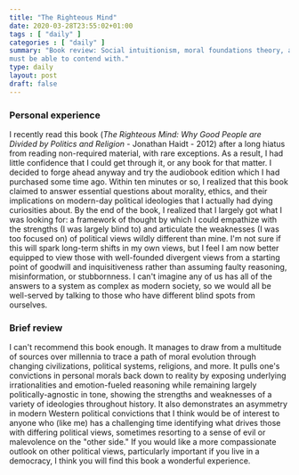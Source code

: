 ```yaml
---
title: "The Righteous Mind"
date: 2020-03-28T23:55:02+01:00
tags : [ "daily" ]
categories : [ "daily" ]
summary: "Book review: Social intuitionism, moral foundations theory, and other frameworks to better explain and understand the diversity of moral systems that anyone in a democracy
must be able to contend with."
type: daily
layout: post
draft: false
---
```



### Personal experience
I recently read this book (*The Righteous Mind: Why Good People are Divided by Politics and Religion* - Jonathan Haidt - 2012) after a long hiatus from reading non-required material, with rare exceptions. As a result, I had little confidence that I could get through it, or any book for that matter. I decided to forge ahead anyway and try the audiobook edition which I had purchased some time ago. Within ten minutes or so, I realized that this book claimed to answer essential questions about morality, ethics, and their implications on modern-day political ideologies that I actually had dying curiosities about. By the end of the book, I realized that I largely got what I was looking for: a framework of thought by which I could empathize with the strengths (I was largely blind to) and articulate the weaknesses (I was too focused on) of political views wildly different than mine. I'm not sure if this will spark long-term shifts in my own views, but I feel I am now better equipped to view those with well-founded divergent views from a starting point of goodwill and inquisitiveness rather than assuming faulty reasoning, misinformation, or stubbornness. I can't imagine any of us has all of the answers to a system as complex as modern society, so we would all be well-served by talking to those who have different blind spots from ourselves.

### Brief review
I can't recommend this book enough. It manages to draw from a multitude of sources over millennia to trace a path of moral evolution through changing civilizations, political systems, religions, and more. It pulls one's convictions in personal morals back down to reality by exposing underlying irrationalities and emotion-fueled reasoning while remaining largely politically-agnostic in tone, showing the strengths and weaknesses of a variety of ideologies throughout history. It also demonstrates an asymmetry in modern Western political convictions that I think would be of interest to anyone who (like me) has a challenging time identifying what drives those with differing political views, sometimes resorting to a sense of evil or malevolence on the "other side." If you would like a more compassionate outlook on other political views, particularly important if you live in a democracy, I think you will find this book a wonderful experience.